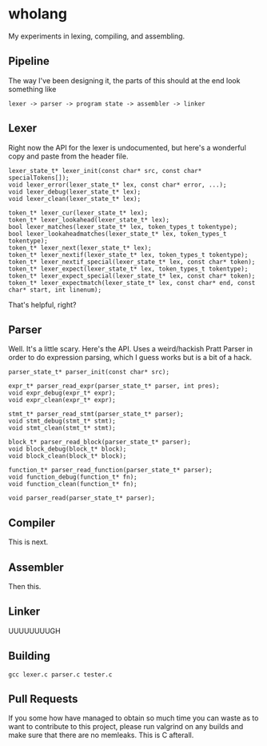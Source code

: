 # wholang
My experiments in lexing, compiling, and assembling.

## Pipeline
The way I've been designing it, the parts of this should at the end look something like

    lexer -> parser -> program state -> assembler -> linker

## Lexer
Right now the API for the lexer is undocumented, but here's a wonderful copy and paste from the header file.

    lexer_state_t* lexer_init(const char* src, const char* specialTokens[]);
    void lexer_error(lexer_state_t* lex, const char* error, ...);
    void lexer_debug(lexer_state_t* lex);
    void lexer_clean(lexer_state_t* lex);

    token_t* lexer_cur(lexer_state_t* lex);
    token_t* lexer_lookahead(lexer_state_t* lex);
    bool lexer_matches(lexer_state_t* lex, token_types_t tokentype);
    bool lexer_lookaheadmatches(lexer_state_t* lex, token_types_t tokentype);
    token_t* lexer_next(lexer_state_t* lex);
    token_t* lexer_nextif(lexer_state_t* lex, token_types_t tokentype);
    token_t* lexer_nextif_special(lexer_state_t* lex, const char* token);
    token_t* lexer_expect(lexer_state_t* lex, token_types_t tokentype);
    token_t* lexer_expect_special(lexer_state_t* lex, const char* token);
    token_t* lexer_expectmatch(lexer_state_t* lex, const char* end, const char* start, int linenum);

That's helpful, right?

## Parser
Well. It's a little scary. Here's the API. Uses a weird/hackish Pratt Parser in order to do expression parsing, which
I guess works but is a bit of a hack.

    parser_state_t* parser_init(const char* src);

    expr_t* parser_read_expr(parser_state_t* parser, int pres);
    void expr_debug(expr_t* expr);
    void expr_clean(expr_t* expr);

    stmt_t* parser_read_stmt(parser_state_t* parser);
    void stmt_debug(stmt_t* stmt);
    void stmt_clean(stmt_t* stmt);

    block_t* parser_read_block(parser_state_t* parser);
    void block_debug(block_t* block);
    void block_clean(block_t* block);

    function_t* parser_read_function(parser_state_t* parser);
    void function_debug(function_t* fn);
    void function_clean(function_t* fn);

    void parser_read(parser_state_t* parser);

## Compiler
This is next.

## Assembler
Then this.

## Linker
UUUUUUUUGH

## Building
    gcc lexer.c parser.c tester.c

## Pull Requests
If you some how have managed to obtain so much time you can waste as to want to contribute to this project, please run
valgrind on any builds and make sure that there are no memleaks. This is C afterall.
